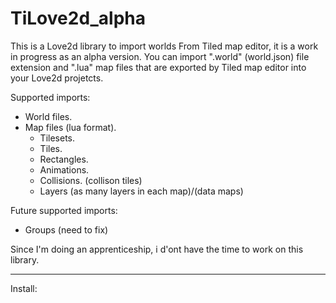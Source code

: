 # TiLove2d_alpha
This is a Love2d library to import worlds From Tiled map editor, it is a work in progress as an alpha version.
You can import ".world" (world.json) file extension and ".lua" map files that are exported by Tiled map editor into your Love2d projetcts.

Supported imports:
- World files.
- Map files (lua format).
  - Tilesets.
  - Tiles.
  - Rectangles.
  - Animations.
  - Collisions. (collison tiles)
  - Layers (as many layers in each map)/(data maps)

Future supported imports:
- Groups (need to fix)

Since I'm doing an apprenticeship, i d'ont have the time to work on this library.

---------------------------------------------------------------------------------
Install:



